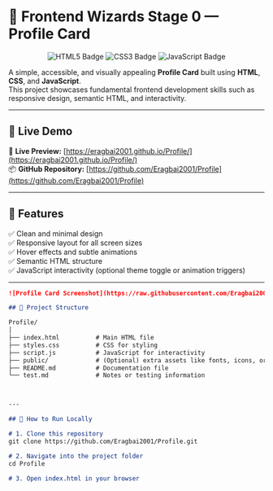# 🌟 Frontend Wizards Stage 0 — Profile Card

<p align="center">
  <img src="https://img.shields.io/badge/HTML5-orange?logo=html5&logoColor=white" alt="HTML5 Badge"/>
  <img src="https://img.shields.io/badge/CSS3-blue?logo=css3&logoColor=white" alt="CSS3 Badge"/>
  <img src="https://img.shields.io/badge/JavaScript-yellow?logo=javascript&logoColor=black" alt="JavaScript Badge"/>
</p>

A simple, accessible, and visually appealing **Profile Card** built using **HTML**, **CSS**, and **JavaScript**.  
This project showcases fundamental frontend development skills such as responsive design, semantic HTML, and interactivity.

---

## 🚀 Live Demo

🔗 **Live Preview:** [https://eragbai2001.github.io/Profile/](https://eragbai2001.github.io/Profile/)  
📦 **GitHub Repository:** [https://github.com/Eragbai2001/Profile](https://github.com/Eragbai2001/Profile)

---

## 🧩 Features

✅ Clean and minimal design  
✅ Responsive layout for all screen sizes  
✅ Hover effects and subtle animations  
✅ Semantic HTML structure  
✅ JavaScript interactivity (optional theme toggle or animation triggers)

---



```markdown
![Profile Card Screenshot](https://raw.githubusercontent.com/Eragbai2001/Profile/main/screenshot.png)

## 📂 Project Structure

Profile/
│
├── index.html          # Main HTML file
├── styles.css          # CSS for styling
├── script.js           # JavaScript for interactivity
├── public/             # (Optional) extra assets like fonts, icons, or images
├── README.md           # Documentation file
└── test.md             # Notes or testing information



---

## 🧠 How to Run Locally

# 1. Clone this repository
git clone https://github.com/Eragbai2001/Profile.git

# 2. Navigate into the project folder
cd Profile

# 3. Open index.html in your browser



